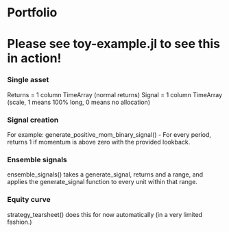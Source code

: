 # Portfolio


# Please see toy-example.jl to see this in action!

### Single asset

Returns = 1 column TimeArray (normal returns)
Signal = 1 column TimeArray (scale, 1 means 100% long, 0 means no allocation)

### Signal creation

For example:
generate_positive_mom_binary_signal() - For every period, returns 1 if momentum is above zero with the provided lookback.

### Ensemble signals

ensemble_signals() takes a generate_signal, returns and a range, and applies the generate_signal function to every unit within that range.

### Equity curve

strategy_tearsheet() does this for now automatically (in a very limited fashion.)

